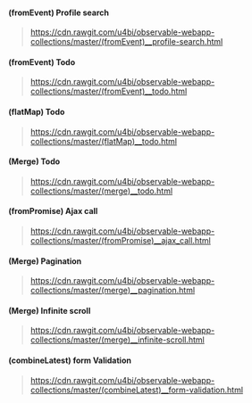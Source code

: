 #### (fromEvent) Profile search
> https://cdn.rawgit.com/u4bi/observable-webapp-collections/master/(fromEvent)__profile-search.html

#### (fromEvent) Todo
> https://cdn.rawgit.com/u4bi/observable-webapp-collections/master/(fromEvent)__todo.html

#### (flatMap) Todo
> https://cdn.rawgit.com/u4bi/observable-webapp-collections/master/(flatMap)__todo.html

#### (Merge) Todo
> https://cdn.rawgit.com/u4bi/observable-webapp-collections/master/(merge)__todo.html

#### (fromPromise) Ajax call
> https://cdn.rawgit.com/u4bi/observable-webapp-collections/master/(fromPromise)__ajax_call.html

#### (Merge) Pagination
> https://cdn.rawgit.com/u4bi/observable-webapp-collections/master/(merge)__pagination.html

#### (Merge) Infinite scroll
> https://cdn.rawgit.com/u4bi/observable-webapp-collections/master/(merge)__infinite-scroll.html

#### (combineLatest) form Validation
> https://cdn.rawgit.com/u4bi/observable-webapp-collections/master/(combineLatest)__form-validation.html